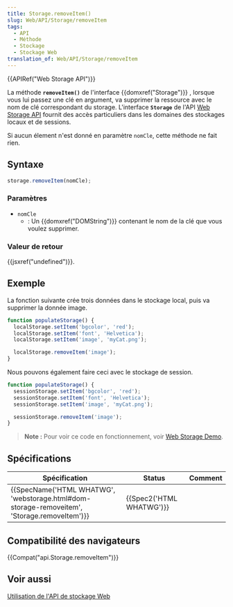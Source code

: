 ```yaml
---
title: Storage.removeItem()
slug: Web/API/Storage/removeItem
tags:
  - API
  - Méthode
  - Stockage
  - Stockage Web
translation_of: Web/API/Storage/removeItem
---
```

{{APIRef("Web Storage API")}}

La méthode **`removeItem()`** de l'interface {{domxref("Storage")}} , lorsque vous lui passez une clé en argument, va supprimer la ressource avec le nom de clé correspondant du storage. L'interface **`Storage`** de l'API [Web Storage API](/fr/docs/Web/API/Web_Storage_API) fournit des accès particuliers dans les domaines des stockages locaux et de sessions.

Si aucun élement n'est donné en paramètre `nomCle`, cette méthode ne fait rien.

## Syntaxe

```js
storage.removeItem(nomCle);
```

### Paramètres

- `nomCle`
  - : Un {{domxref("DOMString")}} contenant le nom de la clé que vous voulez supprimer.

### Valeur de retour

{{jsxref("undefined")}}.

## Exemple

La fonction suivante crée trois données dans le stockage local, puis va supprimer la donnée image.

```js
function populateStorage() {
  localStorage.setItem('bgcolor', 'red');
  localStorage.setItem('font', 'Helvetica');
  localStorage.setItem('image', 'myCat.png');

  localStorage.removeItem('image');
}
```

Nous pouvons également faire ceci avec le stockage de session.

```js
function populateStorage() {
  sessionStorage.setItem('bgcolor', 'red');
  sessionStorage.setItem('font', 'Helvetica');
  sessionStorage.setItem('image', 'myCat.png');

  sessionStorage.removeItem('image');
}
```

> **Note :** Pour voir ce code en fonctionnement, voir [Web Storage Demo](https://mdn.github.io/dom-examples/web-storage/).

## Spécifications

| Spécification                                                                                                            | Status                           | Comment |
| ------------------------------------------------------------------------------------------------------------------------ | -------------------------------- | ------- |
| {{SpecName('HTML WHATWG', 'webstorage.html#dom-storage-removeitem', 'Storage.removeItem')}} | {{Spec2('HTML WHATWG')}} |         |

## Compatibilité des navigateurs

{{Compat("api.Storage.removeItem")}}

## Voir aussi

[Utilisation de l'API de stockage Web](/fr/docs/Web/API/Web_Storage_API/Using_the_Web_Storage_API)

